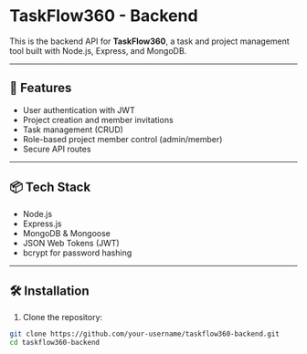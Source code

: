 # TaskFlow360 - Backend

This is the backend API for **TaskFlow360**, a task and project management tool built with Node.js, Express, and MongoDB.

---

## 🚀 Features

- User authentication with JWT
- Project creation and member invitations
- Task management (CRUD)
- Role-based project member control (admin/member)
- Secure API routes

---

## 📦 Tech Stack

- Node.js
- Express.js
- MongoDB & Mongoose
- JSON Web Tokens (JWT)
- bcrypt for password hashing

---

## 🛠️ Installation

1. Clone the repository:

```bash
git clone https://github.com/your-username/taskflow360-backend.git
cd taskflow360-backend
